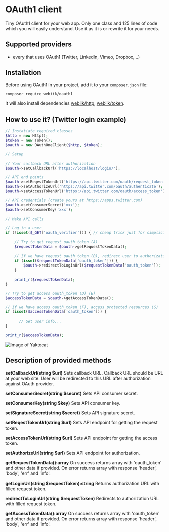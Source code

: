 # OAuth1 client
Tiny OAuth1 client for your web app. Only one class and 125 lines of code which you will easily understand. Use it as it is or rewrite it for your needs.

## Supported providers
- every that uses OAuth1 (Twitter, LinkedIn, Vimeo, Dropbox,...)  

## Installation
Before using OAuth1 in your project, add it to your `composer.json` file:
```bash
composer require webiik/oauth1
```
It will also install dependencies [webiik/http](), [webiik/token]().

## How to use it? (Twitter login example)
```php
// Instatiate required classes
$http = new Http();
$token = new Token();
$oauth = new OAuthOneClient($http, $token);

// Setup

// Your callback URL after authorization
$oauth->setCallbackUrl('https://localhost/login/');

// API end points
$oauth->setReqestTokenUrl('https://api.twitter.com/oauth/request_token');
$oauth->setAuthorizeUrl('https://api.twitter.com/oauth/authenticate');
$oauth->setAccessTokenUrl('https://api.twitter.com/oauth/access_token');

// API credentials (create yours at https://apps.twitter.com)
$oauth->setConsumerSecret('xxx');
$oauth->setConsumerKey('xxx');

// Make API calls

// Log in a user
if (!isset($_GET['oauth_verifier'])) { // cheap trick just for simplicity, you should do this better;)
    
    // Try to get request oauth_token (A)
    $requestTokenData = $oauth->getRequestTokenData();
    
    // If we have request oauth_token (B), redirect user to authorization page (C)
    if (isset($requestTokenData['oauth_token'])) {
        $oauth->redirectToLoginUrl($requestTokenData['oauth_token']);
    }
    
    print_r($requestTokenData);
}

// Try to get access oauth_token (D) (E)
$accessTokenData = $oauth->getAccessTokenData();

// If we have access oauth_token (F), access protected resources (G)
if (isset($accessTokenData['oauth_token'])) {
      
      // Get user info...
}

print_r($accessTokenData);
```
![Image of Yaktocat](https://oauth.net/core/diagram.png)
    
## Description of provided methods

__setCallbackUrl(string $url)__
Sets callback URL. Callback URL should be URL at your web site. User will be redirected to this URL after authorization against OAuth provider.

__setConsumerSecret(string $secret)__
Sets API consumer secret.

__setConsumerKey(string $key)__
Sets API consumer key.

__setSignatureSecret(string $secret)__
Sets API signature secret.

__setReqestTokenUrl(string $url)__
Sets API endpoint for getting the request token.

__setAccessTokenUrl(string $url)__
Sets API endpoint for getting the access token.

__setAuthorizeUrl(string $url)__
Sets API endpoint for authorization.

__getRequestTokenData():array__
On success returns array with 'oauth_token' and other data if provided. On error returns array with response 'header', 'body', 'err' and 'info'.

__getLoginUrl(string $requestToken):string__
Returns authorization URL with filled request token.

__redirectToLoginUrl(string $requestToken)__
Redirects to authorization URL with filled request token.

__getAccessTokenData():array__
On success returns array with 'oauth_token' and other data if provided. On error returns array with response 'header', 'body', 'err' and 'info'.
